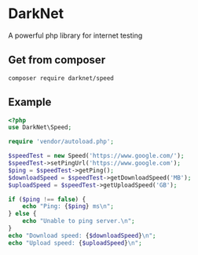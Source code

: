 # DarkNet
 A powerful php library for internet testing

## Get from composer
```
composer require darknet/speed
```
## Example
```php
<?php
use DarkNet\Speed;

require 'vendor/autoload.php';

$speedTest = new Speed('https://www.google.com/');
$speedTest->setPingUrl('https://www.google.com');
$ping = $speedTest->getPing();
$downloadSpeed = $speedTest->getDownloadSpeed('MB');
$uploadSpeed = $speedTest->getUploadSpeed('GB');

if ($ping !== false) {
    echo "Ping: {$ping} ms\n";
} else {
    echo "Unable to ping server.\n";
}
echo "Download speed: {$downloadSpeed}\n";
echo "Upload speed: {$uploadSpeed}\n";
```
